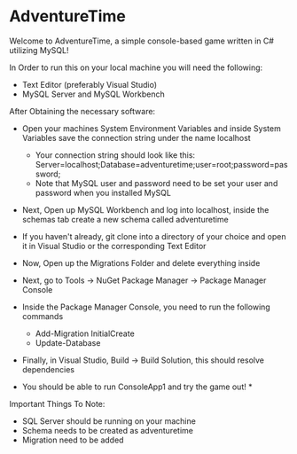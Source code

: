 # AdventureTime

Welcome to AdventureTime, a simple console-based game written in C# utilizing MySQL!

In Order to run this on your local machine you will need the following:
  - Text Editor (preferably Visual Studio)
  - MySQL Server and MySQL Workbench

After Obtaining the necessary software:
  - Open your machines System Environment Variables and inside System Variables save the connection string under the name localhost
      - Your connection string should look like this: Server=localhost;Database=adventuretime;user=root;password=password;
      - Note that MySQL user and password need to be set your user and password when you installed MySQL
  - Next, Open up MySQL Workbench and log into localhost, inside the schemas tab create a new schema called adventuretime
  - If you haven't already, git clone into a directory of your choice and open it in Visual  Studio or the corresponding Text Editor
  - Now, Open up the Migrations Folder and delete everything inside
  - Next, go to Tools -> NuGet Package Manager -> Package Manager Console
  - Inside the Package Manager Console, you need to run the following commands
      - Add-Migration InitialCreate
      - Update-Database
   
  - Finally, in Visual Studio, Build -> Build Solution, this should resolve dependencies

  * You should be able to run ConsoleApp1 and try the game out! *

Important Things To Note:
- SQL Server should be running on your machine
- Schema needs to be created as adventuretime
- Migration need to be added
